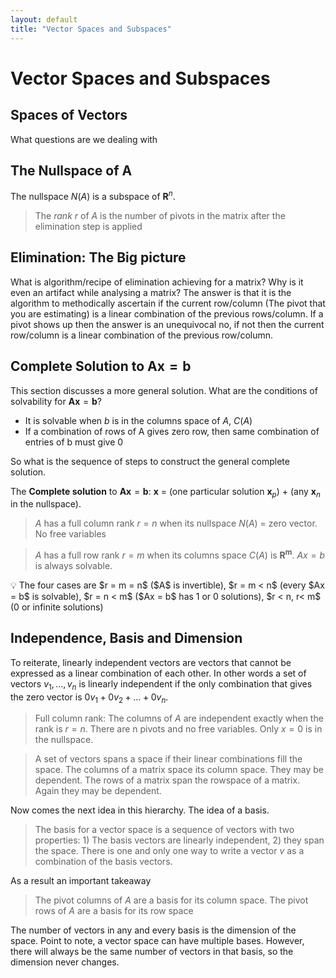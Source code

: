 ```yaml
---
layout: default	
title: "Vector Spaces and Subspaces"
---
```

# Vector Spaces and Subspaces

## Spaces of Vectors

What questions are we dealing with 

## The Nullspace of $\textbf{A}$

The nullspace $N(A)$ is a subspace of $\mathbf{R}^{n}$.

> The *rank* $r$ of $A$ is the number of pivots in the matrix after the elimination step is applied
> 

## Elimination: The Big picture

What is algorithm/recipe of elimination achieving for a matrix? Why is it even an artifact while analysing a matrix?  The answer is that it is the algorithm to methodically ascertain if the current row/column (The pivot that you are estimating) is a linear combination of the previous rows/column. If a pivot shows up then the answer is an unequivocal no, if not then the current row/column is a linear combination of the previous row/column.  

## Complete Solution to $\textbf{A}\textbf{x} = \textbf{b}$

This section discusses a more general solution. What are the conditions of solvability for $\textbf{A}\textbf{x} = \textbf{b}$?

- It is solvable when $b$ is in the columns space of $A$, $C(A)$
- If a combination of rows of A gives zero row, then same combination of entries of b must give 0

So what is the sequence of steps to construct the general complete solution.

The **Complete solution** to $\textbf{A}\textbf{x} = \textbf{b}$: $\textbf{x}$ = (one particular solution $\textbf{x}_{p}$) + (any $\textbf{x}_{n}$ in the nullspace).

> $A$ has a full column rank $r = n$ when its nullspace $N(A)$ = zero vector. No free variables
> 

> $A$ has a full row rank $r = m$ when its columns space $C(A)$ is $\mathbf{R^{m}}$. $Ax = b$ is always solvable.
> 

<aside>
💡 The four cases are $r = m = n$ ($A$ is invertible), $r = m < n$ (every $Ax = b$ is solvable), $r = n < m$ ($Ax = b$ has 1 or 0 solutions), $r < n, r< m$ (0 or infinite solutions)

</aside>

## Independence, Basis and Dimension

To reiterate, linearly independent vectors are vectors that cannot be expressed as a linear combination of each other. In other words a set of vectors $v_{1}, …, v_{n}$ is linearly independent if the only combination that gives the zero vector is $0v_{1} + 0v_{2}+ … + 0v_{n}$.

> Full column rank: The columns of $A$ are independent exactly when the rank is $r = n$. There are n pivots and no free variables. Only $x = 0$ is in the nullspace.
> 

> A set of vectors spans a space if their linear combinations fill the space. The columns of a matrix space its column space. They may be dependent. The rows of a matrix span the rowspace of a matrix. Again they may be dependent.
> 

Now comes the next idea in this hierarchy. The idea of a basis.

> The basis for a vector space is a sequence of vectors with two properties: 1) The basis vectors are linearly independent, 2) they span the space. There is one and only one way to write a vector $v$ as a combination of the basis vectors.
> 

As a result an important takeaway

 

> The pivot columns of $A$ are a basis for its column space. The pivot rows of $A$ are a basis for its row space
> 

The number of vectors in any and every basis is the dimension of the space. Point to note, a vector space can have multiple bases. However, there will always be the same number of vectors in that basis, so the dimension never changes.
